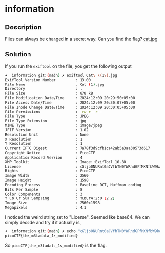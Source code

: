# information

## Description

Files can always be changed in a secret way. Can you find the flag? [cat.jpg](https://mercury.picoctf.net/static/7cf6a33f90deeeac5c73407a1bdc99b6/cat.jpg)

## Solution

If you run the `exiftool` on the file, you get the following output

```sh
➜  information git:(main) ✗ exiftool Cat\ \(1\).jpg 
ExifTool Version Number         : 13.00
File Name                       : Cat (1).jpg
Directory                       : .
File Size                       : 878 kB
File Modification Date/Time     : 2024:12:09 20:29:50+05:00
File Access Date/Time           : 2024:12:09 20:30:07+05:00
File Inode Change Date/Time     : 2024:12:09 20:30:05+05:00
File Permissions                : -rw-r--r--
File Type                       : JPEG
File Type Extension             : jpg
MIME Type                       : image/jpeg
JFIF Version                    : 1.02
Resolution Unit                 : None
X Resolution                    : 1
Y Resolution                    : 1
Current IPTC Digest             : 7a78f3d9cfb1ce42ab5a3aa30573d617
Copyright Notice                : PicoCTF
Application Record Version      : 4
XMP Toolkit                     : Image::ExifTool 10.80
License                         : cGljb0NURnt0aGVfbTN0YWRhdGFfMXNfbW9kaWZpZWR9
Rights                          : PicoCTF
Image Width                     : 2560
Image Height                    : 1598
Encoding Process                : Baseline DCT, Huffman coding
Bits Per Sample                 : 8
Color Components                : 3
Y Cb Cr Sub Sampling            : YCbCr4:2:0 (2 2)
Image Size                      : 2560x1598
Megapixels                      : 4.1
```

I noticed the weird string set to "License". Seemed like base64. We can simply decode and try if it actually is,

```sh
➜  information git:(main) ✗ echo "cGljb0NURnt0aGVfbTN0YWRhdGFfMXNfbW9kaWZpZWR9" | base64 -d
picoCTF{the_m3tadata_1s_modified}
```

So `picoCTF{the_m3tadata_1s_modified}` is the flag.
